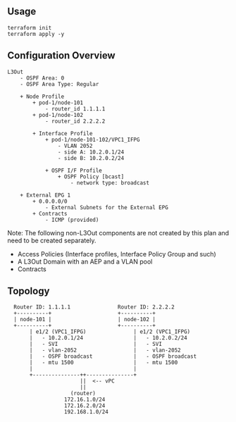 ## Usage
```
terraform init
terraform apply -y
```

## Configuration Overview

```
L3Out
    - OSPF Area: 0
    - OSPF Area Type: Regular

    + Node Profile
        + pod-1/node-101
            - router_id 1.1.1.1
        + pod-1/node-102
            - router_id 2.2.2.2

        + Interface Profile
            + pod-1/node-101-102/VPC1_IFPG
                - VLAN 2052
                - side A: 10.2.0.1/24
                - side B: 10.2.0.2/24

            + OSPF I/F Profile
                + OSPF Policy [bcast]
                    - network type: broadcast

    + External EPG 1
        + 0.0.0.0/0
            - External Subnets for the External EPG
        + Contracts
            - ICMP (provided)
```
Note:
The following non-L3Out components are not created by this plan and need to be created separately.
* Access Policies (Interface profiles, Interface Policy Group and such)
* A L3Out Domain with an AEP and a VLAN pool
* Contracts

## Topology

```
  Router ID: 1.1.1.1               Router ID: 2.2.2.2
  +----------+                     +----------+
  | node-101 |                     | node-102 |
  +----------+                     +----------+
       | e1/2 (VPC1_IFPG)               | e1/2 (VPC1_IFPG)
       |   - 10.2.0.1/24                |   - 10.2.0.2/24
       |   - SVI                        |   - SVI
       |   - vlan-2052                  |   - vlan-2052
       |   - OSPF broadcast             |   - OSPF broadcast
       |   - mtu 1500                   |   - mtu 1500
       |                                |
       +---------------++---------------+
                       ||  <-- vPC
                       ||
                    (router)
                  172.16.1.0/24
                  172.16.2.0/24
                  192.168.1.0/24
```
